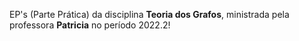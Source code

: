EP's (Parte Prática) da disciplina **Teoria dos Grafos**, ministrada pela professora **Patricia** no período 2022.2!
